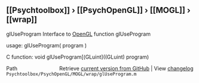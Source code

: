 ## [[Psychtoolbox]] &#8250; [[PsychOpenGL]] &#8250; [[MOGL]] &#8250; [[wrap]]

glUseProgram  Interface to [OpenGL](OpenGL) function glUseProgram  
  
usage:  glUseProgram( program )  
  
C function:  void glUseProgram[(GLuint]((GLuint) program)  




<div class="code_header" style="text-align:right;">
  <span style="float:left;">Path&nbsp;&nbsp;</span> <span class="counter">Retrieve <a href=
  "https://raw.github.com/Psychtoolbox-3/Psychtoolbox-3/beta/Psychtoolbox/PsychOpenGL/MOGL/wrap/glUseProgram.m">current version from GitHub</a> | View <a href=
  "https://github.com/Psychtoolbox-3/Psychtoolbox-3/commits/beta/Psychtoolbox/PsychOpenGL/MOGL/wrap/glUseProgram.m">changelog</a></span>
</div>
<div class="code">
  <code>Psychtoolbox/PsychOpenGL/MOGL/wrap/glUseProgram.m</code>
</div>

